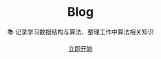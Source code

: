<h1 align="center">Blog</h1>

<p align="center">📚 记录学习数据结构与算法、整理工作中算法相关知识</p>

<div align="center"><a href="https://helloforrestworld.github.io/algorithm-guidebook/" target="_blank">立即开始</a></div>

</div>
